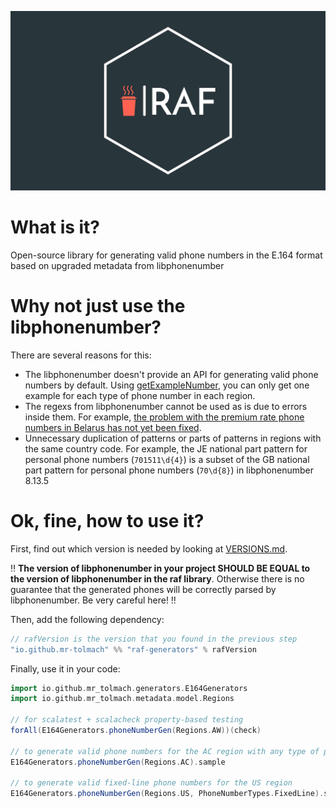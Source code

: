 <p align="center">
  <img src="other/assets/raf-logo.png">
</p>

# What is it?

Open-source library for generating valid phone numbers in the E.164 format based on upgraded metadata from libphonenumber

# Why not just use the libphonenumber?

There are several reasons for this:
* The libphonenumber doesn't provide an API for generating valid phone numbers by default. Using [getExampleNumber](https://github.com/google/libphonenumber/blob/99a44a6ab50ccbd7654de6b6c803bd81977e9e99/java/libphonenumber/src/com/google/i18n/phonenumbers/PhoneNumberUtil.java#L2016), you can only get one example for each type of phone number in each region.
* The regexs from libphonenumber cannot be used as is due to errors inside them. For example, [the problem with the premium rate phone numbers in Belarus has not yet been fixed](https://issuetracker.google.com/issues/227765488).
* Unnecessary duplication of patterns or parts of patterns in regions with the same country code. For example, the JE national part pattern for personal phone numbers (`701511\d{4}`) is a subset of the GB national part pattern for personal phone numbers (`70\d{8}`) in libphonenumber 8.13.5

# Ok, fine, how to use it?

First, find out which version is needed by looking at [VERSIONS.md](VERSIONS.md).

:bangbang: **The version of libphonenumber in your project SHOULD BE EQUAL to the version of libphonenumber in the raf library**. Otherwise there is no guarantee that the generated phones will be correctly parsed by libphonenumber. Be very careful here! :bangbang:

Then, add the following dependency:
```scala
// rafVersion is the version that you found in the previous step
"io.github.mr-tolmach" %% "raf-generators" % rafVersion
```

Finally, use it in your code:
```scala
import io.github.mr_tolmach.generators.E164Generators
import io.github.mr_tolmach.metadata.model.Regions

// for scalatest + scalacheck property-based testing
forAll(E164Generators.phoneNumberGen(Regions.AW))(check)

// to generate valid phone numbers for the AC region with any type of phone number
E164Generators.phoneNumberGen(Regions.AC).sample

// to generate valid fixed-line phone numbers for the US region
E164Generators.phoneNumberGen(Regions.US, PhoneNumberTypes.FixedLine).sample
```
